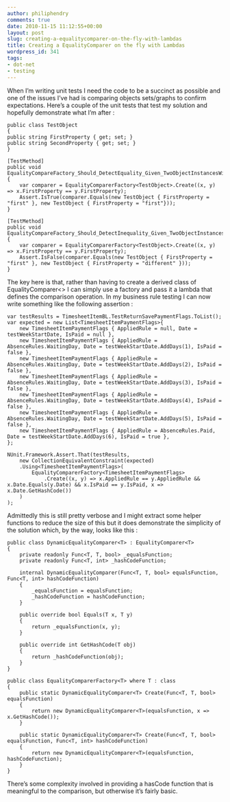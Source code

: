 ```yaml
---
author: philiphendry
comments: true
date: 2010-11-15 11:12:55+00:00
layout: post
slug: creating-a-equalitycomparer-on-the-fly-with-lambdas
title: Creating a EqualityComparer on the fly with Lambdas
wordpress_id: 341
tags:
- dot-net
- testing
---
```


When I’m writing unit tests I need the code to be a succinct as possible and one of the issues I’ve had is comparing objects sets/graphs to confirm expectations. Here’s a couple of the unit tests that test my solution and hopefully demonstrate what I’m after : 

```
public class TestObject 
{ 
public string FirstProperty { get; set; } 
public string SecondProperty { get; set; } 
}  

[TestMethod] 
public void EqualityCompareFactory_Should_DetectEquality_Given_TwoObjectInstancesWithTheSamePropertyValues() 
{ 
	var comparer = EqualityComparerFactory<TestObject>.Create((x, y) => x.FirstProperty == y.FirstProperty); 
	Assert.IsTrue(comparer.Equals(new TestObject { FirstProperty = "first" }, new TestObject { FirstProperty = "first"})); 
}  

[TestMethod] 
public void EqualityCompareFactory_Should_DetectInequality_Given_TwoObjectInstancesWithTheDifferentPropertyValues() 
{ 
	var comparer = EqualityComparerFactory<TestObject>.Create((x, y) => x.FirstProperty == y.FirstProperty); 
	Assert.IsFalse(comparer.Equals(new TestObject { FirstProperty = "first" }, new TestObject { FirstProperty = "different" })); 
}
```

The key here is that, rather than having to create a derived class of EqualityComparer<> I can simply use a factory and pass it a lambda that defines the comparison operation. In my business rule testing I can now write something like the following assertion :

```
var testResults = TimesheetItemBL.TestReturnSavePaymentFlags.ToList(); 
var expected = new List<TimesheetItemPaymentFlags>{ 
	new TimesheetItemPaymentFlags { AppliedRule = null, Date = testWeekStartDate, IsPaid = null }, 
	new TimesheetItemPaymentFlags { AppliedRule = AbsenceRules.WaitingDay, Date = testWeekStartDate.AddDays(1), IsPaid = false }, 
	new TimesheetItemPaymentFlags { AppliedRule = AbsenceRules.WaitingDay, Date = testWeekStartDate.AddDays(2), IsPaid = false }, 
	new TimesheetItemPaymentFlags { AppliedRule = AbsenceRules.WaitingDay, Date = testWeekStartDate.AddDays(3), IsPaid = false }, 
	new TimesheetItemPaymentFlags { AppliedRule = AbsenceRules.WaitingDay, Date = testWeekStartDate.AddDays(4), IsPaid = false }, 
	new TimesheetItemPaymentFlags { AppliedRule = AbsenceRules.WaitingDay, Date = testWeekStartDate.AddDays(5), IsPaid = false }, 
	new TimesheetItemPaymentFlags { AppliedRule = AbsenceRules.Paid, Date = testWeekStartDate.AddDays(6), IsPaid = true }, 
}; 

NUnit.Framework.Assert.That(testResults, 
	new CollectionEquivalentConstraint(expected)
	.Using<TimesheetItemPaymentFlags>( 
		EqualityComparerFactory<TimesheetItemPaymentFlags>
			.Create((x, y) => x.AppliedRule == y.AppliedRule && x.Date.Equals(y.Date) && x.IsPaid == y.IsPaid, x => x.Date.GetHashCode()) 
	)
);
```

Admittedly this is still pretty verbose and I might extract some helper functions to reduce the size of this but it does demonstrate the simplicity of the solution which, by the way, looks like this :

```
public class DynamicEqualityComparer<T> : EqualityComparer<T> 
{ 
	private readonly Func<T, T, bool> _equalsFunction; 
	private readonly Func<T, int> _hashCodeFunction;  

	internal DynamicEqualityComparer(Func<T, T, bool> equalsFunction, Func<T, int> hashCodeFunction) 
	{ 
		_equalsFunction = equalsFunction; 
		_hashCodeFunction = hashCodeFunction; 
	}  

	public override bool Equals(T x, T y) 
	{ 
		return _equalsFunction(x, y); 
	}  

	public override int GetHashCode(T obj) 
	{ 
		return _hashCodeFunction(obj); 
	} 
}  

public class EqualityComparerFactory<T> where T : class 
{ 
	public static DynamicEqualityComparer<T> Create(Func<T, T, bool> equalsFunction) 
	{ 
		return new DynamicEqualityComparer<T>(equalsFunction, x => x.GetHashCode()); 
	}  

	public static DynamicEqualityComparer<T> Create(Func<T, T, bool> equalsFunction, Func<T, int> hashCodeFunction) 
	{ 
		return new DynamicEqualityComparer<T>(equalsFunction, hashCodeFunction); 
	} 
}
```

There’s some complexity involved in providing a hasCode function that is meaningful to the comparison, but otherwise it’s fairly basic.
